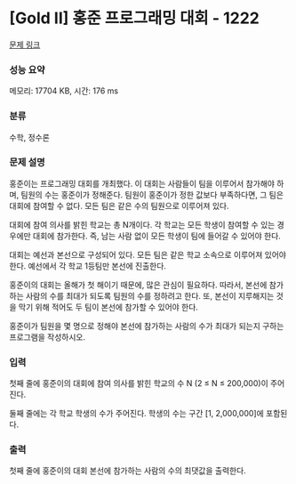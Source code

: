 # [Gold II] 홍준 프로그래밍 대회 - 1222 

[문제 링크](https://www.acmicpc.net/problem/1222) 

### 성능 요약

메모리: 17704 KB, 시간: 176 ms

### 분류

수학, 정수론

### 문제 설명

<p>홍준이는 프로그래밍 대회를 개최했다. 이 대회는 사람들이 팀을 이루어서 참가해야 하며, 팀원의 수는 홍준이가 정해준다. 팀원이 홍준이가 정한 값보다 부족하다면, 그 팀은 대회에 참여할 수 없다. 모든 팀은 같은 수의 팀원으로 이루어져 있다.</p>

<p>대회에 참여 의사를 밝힌 학교는 총 N개이다. 각 학교는 모든 학생이 참여할 수 있는 경우에만 대회에 참가한다. 즉, 남는 사람 없이 모든 학생이 팀에 들어갈 수 있어야 한다.</p>

<p>대회는 예선과 본선으로 구성되어 있다. 모든 팀은 같은 학교 소속으로 이루어져 있어야 한다. 예선에서 각 학교 1등팀만 본선에 진출한다. </p>

<p>홍준이의 대회는 올해가 첫 해이기 때문에, 많은 관심이 필요하다. 따라서, 본선에 참가하는 사람의 수를 최대가 되도록 팀원의 수를 정하려고 한다. 또, 본선이 지루해지는 것을 막기 위해 적어도 두 팀이 본선에 참가할 수 있어야 한다.</p>

<p>홍준이가 팀원을 몇 명으로 정해야 본선에 참가하는 사람의 수가 최대가 되는지 구하는 프로그램을 작성하시오.</p>

### 입력 

 <p>첫째 줄에 홍준이의 대회에 참여 의사를 밝힌 학교의 수 N (2 ≤ N ≤ 200,000)이 주어진다.</p>

<p>둘째 줄에는 각 학교 학생의 수가 주어진다. 학생의 수는 구간 [1, 2,000,000]에 포함된다.</p>

### 출력 

 <p>첫째 줄에 홍준이의 대회 본선에 참가하는 사람의 수의 최댓값을 출력한다.</p>


